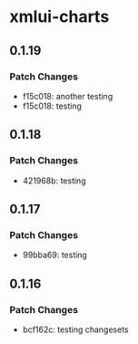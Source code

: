 # xmlui-charts

## 0.1.19

### Patch Changes

- f15c018: another testing
- f15c018: testing

## 0.1.18

### Patch Changes

- 421968b: testing

## 0.1.17

### Patch Changes

- 99bba69: testing

## 0.1.16

### Patch Changes

- bcf162c: testing changesets
